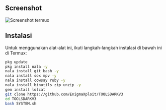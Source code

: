 ## Screenshot
![Screenshot termux](Screenshot_2025-03-20-17-43-19-92.png)
## Instalasi

Untuk menggunakan alat-alat ini, ikuti langkah-langkah instalasi di bawah ini di Termux:

```bash
pkg update
pkg install nala -y
nala install git bash -y
nala install sox mpv -y
nala install cowsay ruby -y
nala install binutils zip unzip -y
gem install lolcat
git clone https://github.com/EnigmaXploit/TOOLSDARKV3
cd TOOLSDARKV3
bash SYSTEM.sh
